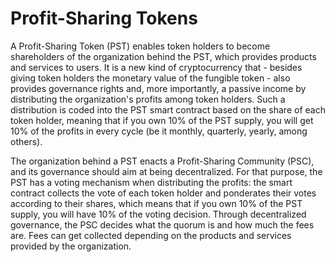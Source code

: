 # Profit-Sharing Tokens

A Profit-Sharing Token (PST) enables token holders to become shareholders of the organization behind the PST, which provides products and services to users. It is a new kind of cryptocurrency that - besides giving token holders the monetary value of the fungible token - also provides governance rights and, more importantly, a passive income by distributing the organization's profits among token holders. Such a distribution is coded into the PST smart contract based on the share of each token holder, meaning that if you own 10% of the PST supply, you will get 10% of the profits in every cycle (be it monthly, quarterly, yearly, among others).

The organization behind a PST enacts a Profit-Sharing Community (PSC), and its governance should aim at being decentralized. For that purpose, the PST has a voting mechanism when distributing the profits: the smart contract collects the vote of each token holder and ponderates their votes according to their shares, which means that if you own 10% of the PST supply, you will have 10% of the voting decision. Through decentralized governance, the PSC decides what the quorum is and how much the fees are. Fees can get collected depending on the products and services provided by the organization.